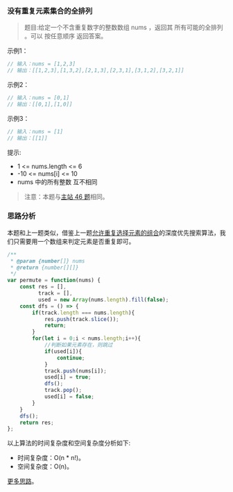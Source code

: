 ###  没有重复元素集合的全排列

> 题目:给定一个不含重复数字的整数数组 nums ，返回其 所有可能的全排列 。可以 按任意顺序 返回答案。

示例1：

```js
// 输入：nums = [1,2,3]
// 输出：[[1,2,3],[1,3,2],[2,1,3],[2,3,1],[3,1,2],[3,2,1]]
```


示例2：

```js
// 输入：nums = [0,1]
// 输出：[[0,1],[1,0]]
```

示例3：

```js
// 输入：nums = [1]
// 输出：[[1]]
```

提示:

* 1 <= nums.length <= 6
* -10 <= nums[i] <= 10
* nums 中的所有整数 互不相同


> 注意：本题与[主站 46 题](https://leetcode-cn.com/problems/permutations/)相同。

### 思路分析

本题和上一题类似，借鉴上一题[允许重复选择元素的组合](/codes/2/combinationSum.md)的深度优先搜索算法，我们只需要用一个数组来判定元素是否重复即可。

```js
/**
 * @param {number[]} nums
 * @return {number[][]}
 */
var permute = function(nums) {
    const res = [],
          track = [],
          used = new Array(nums.length).fill(false);
    const dfs = () => {
        if(track.length === nums.length){
            res.push(track.slice());
            return;
        }
        for(let i = 0;i < nums.length;i++){
            //判断如果元素存在，则跳过
            if(used[i]){
                continue;
            }
            track.push(nums[i]);
            used[i] = true;
            dfs();
            track.pop();
            used[i] = false;
        }
    }
    dfs();
    return res;
};
```

以上算法的时间复杂度和空间复杂度分析如下:

* 时间复杂度：O(n * n!)。
* 空间复杂度：O(n)。

[更多思路](https://leetcode-cn.com/problems/VvJkup/solution/pei-yang-chou-xiang-neng-li-java-cpython-u88o/)。
